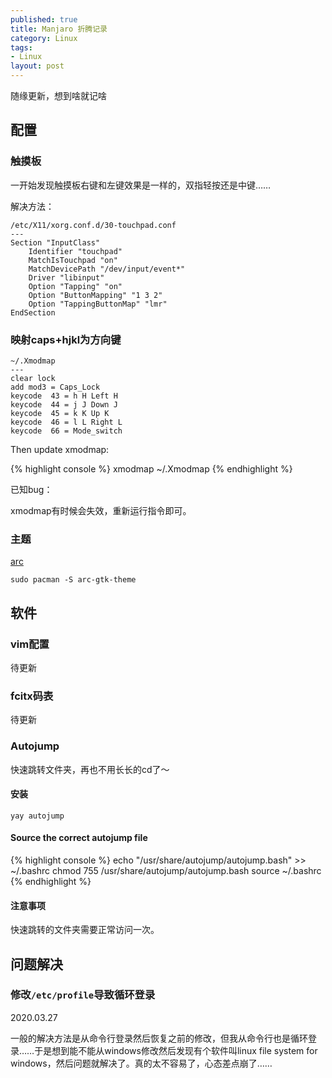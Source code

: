 ```yaml
---
published: true
title: Manjaro 折腾记录
category: Linux
tags: 
- Linux
layout: post
---
```

随缘更新，想到啥就记啥
<!-- more -->
## 配置

### 触摸板

一开始发现触摸板右键和左键效果是一样的，双指轻按还是中键……

解决方法：

```shell
/etc/X11/xorg.conf.d/30-touchpad.conf
---
Section "InputClass"
    Identifier "touchpad"
    MatchIsTouchpad "on"
    MatchDevicePath "/dev/input/event*"
    Driver "libinput"
    Option "Tapping" "on"
    Option "ButtonMapping" "1 3 2"
    Option "TappingButtonMap" "lmr"
EndSection

```

### 映射caps+hjkl为方向键

```shell
~/.Xmodmap
---
clear lock
add mod3 = Caps_Lock
keycode  43 = h H Left H
keycode  44 = j J Down J
keycode  45 = k K Up K
keycode  46 = l L Right L
keycode  66 = Mode_switch
```

Then update xmodmap:

{% highlight console %}
xmodmap ~/.Xmodmap
{% endhighlight %}

已知bug：

xmodmap有时候会失效，重新运行指令即可。

### 主题

[arc](https://github.com/horst3180/arc-theme)

```shell
sudo pacman -S arc-gtk-theme
```

## 软件

### vim配置

待更新

### fcitx码表

待更新

### Autojump

快速跳转文件夹，再也不用长长的cd了～

#### 安装

```shell
yay autojump
```

#### Source the correct autojump file

{% highlight console %}
echo "/usr/share/autojump/autojump.bash" >> ~/.bashrc
chmod 755 /usr/share/autojump/autojump.bash
source ~/.bashrc
{% endhighlight %}

#### 注意事项

快速跳转的文件夹需要正常访问一次。

## 问题解决

### 修改`/etc/profile`导致循环登录

2020.03.27

一般的解决方法是从命令行登录然后恢复之前的修改，但我从命令行也是循环登录……于是想到能不能从windows修改然后发现有个软件叫linux file system for windows，然后问题就解决了。真的太不容易了，心态差点崩了……
